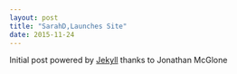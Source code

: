 ```yaml
---
layout: post
title: "SarahD,Launches Site"
date: 2015-11-24
--- 
```


Initial post powered by [Jekyll](http://jekyllrb.com) thanks to Jonathan McGlone 
